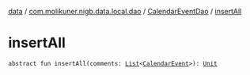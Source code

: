 [data](../../index.md) / [com.molikuner.nigb.data.local.dao](../index.md) / [CalendarEventDao](index.md) / [insertAll](./insert-all.md)

# insertAll

`abstract fun insertAll(comments: `[`List`](https://kotlinlang.org/api/latest/jvm/stdlib/kotlin.collections/-list/index.html)`<`[`CalendarEvent`](../../com.molikuner.nigb.data.types/-calendar-event/index.md)`>): `[`Unit`](https://kotlinlang.org/api/latest/jvm/stdlib/kotlin/-unit/index.html)